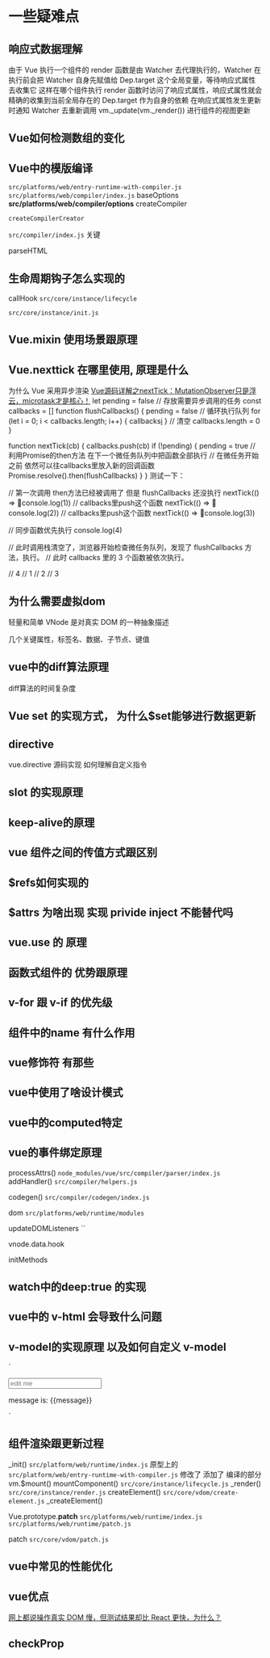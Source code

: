 # 一些疑难点

## 响应式数据理解

由于 Vue 执行一个组件的 render 函数是由 Watcher 去代理执行的，Watcher 在执行前会把 Watcher 自身先赋值给 Dep.target 这个全局变量，等待响应式属性去收集它
这样在哪个组件执行 render 函数时访问了响应式属性，响应式属性就会精确的收集到当前全局存在的 Dep.target 作为自身的依赖
在响应式属性发生更新时通知 Watcher 去重新调用 vm._update(vm._render()) 进行组件的视图更新

## Vue如何检测数组的变化

## Vue中的模版编译

  `src/platforms/web/entry-runtime-with-compiler.js`
  `src/platforms/web/compiler/index.js`
  baseOptions **src/platforms/web/compiler/options**
  createCompiler

  `createCompilerCreator`

  `src/compiler/index.js` 关键

  parseHTML 

## 生命周期钩子怎么实现的

callHook `src/core/instance/lifecycle`

`src/core/instance/init.js`




## Vue.mixin 使用场景跟原理

## Vue.nexttick 在哪里使用, 原理是什么

  为什么 Vue 采用异步渲染 [Vue源码详解之nextTick：MutationObserver只是浮云，microtask才是核心！]( https://segmentfault.com/a/1190000008589736)
  let pending = false
// 存放需要异步调用的任务
const callbacks = []
function flushCallbacks() {
  pending = false
  // 循环执行队列
  for (let i = 0; i < callbacks.length; i++) {
    callbacks[i]()
  }
  // 清空
  callbacks.length = 0
}

function nextTick(cb) {
  callbacks.push(cb)
  if (!pending) {
    pending = true
    // 利用Promise的then方法 在下一个微任务队列中把函数全部执行
    // 在微任务开始之前 依然可以往callbacks里放入新的回调函数
    Promise.resolve().then(flushCallbacks)
  }
}
测试一下：

// 第一次调用 then方法已经被调用了 但是 flushCallbacks 还没执行
nextTick(() => 🤔console.log(1))
// callbacks里push这个函数
nextTick(() => 🤔console.log(2))
// callbacks里push这个函数
nextTick(() => 🤔console.log(3))

// 同步函数优先执行
console.log(4)

// 此时调用栈清空了，浏览器开始检查微任务队列，发现了 flushCallbacks 方法，执行。
// 此时 callbacks 里的 3 个函数被依次执行。

// 4
// 1
// 2
// 3

## 为什么需要虚拟dom

  轻量和简单  VNode 是对真实 DOM 的一种抽象描述

  几个关键属性，标签名、数据、子节点、键值

## vue中的diff算法原理

  diff算法的时间复杂度

## Vue set 的实现方式， 为什么$set能够进行数据更新

## directive

  vue.directive 源码实现
  如何理解自定义指令

## slot 的实现原理

## keep-alive的原理

## vue 组件之间的传值方式跟区别

## $refs如何实现的

## $attrs 为啥出现 实现 privide inject 不能替代吗

## vue.use 的 原理

## 函数式组件的 优势跟原理

## v-for 跟 v-if 的优先级

## 组件中的name 有什么作用

## vue修饰符 有那些

## vue中使用了啥设计模式

## vue中的computed特定

## vue的事件绑定原理

  processAttrs() `node_modules/vue/src/compiler/parser/index.js`
  addHandler() `src/compiler/helpers.js`

  codegen() `src/compiler/codegen/index.js`

  dom `src/platforms/web/runtime/modules`

  updateDOMListeners ``

  vnode.data.hook 

  initMethods 

## watch中的deep:true 的实现

## vue中的 v-html 会导致什么问题

## v-model的实现原理 以及如何自定义 v-model

`<div><input type="text" placeholder='edit me' v-model='message' /><p>message is: {{message}}</p>
</div>`

## 组件渲染跟更新过程

  _init()
  `src/platform/web/runtime/index.js` 原型上的
  `src/platform/web/entry-runtime-with-compiler.js` 修改了 添加了 编译的部分
  vm.$mount()
  mountComponent() `src/core/instance/lifecycle.js`
  _render() `src/core/instance/render.js`
  createElement() `src/core/vdom/create-element.js`
  _createElement()

  Vue.prototype.__patch__
  `src/platforms/web/runtime/index.js`
  `src/platforms/web/runtime/patch.js`

  patch `src/core/vdom/patch.js`
  
## vue中常见的性能优化

## vue优点

  [网上都说操作真实 DOM 慢，但测试结果却比 React 更快，为什么？](https://www.zhihu.com/question/31809713/answer/53544875)

## checkProp
